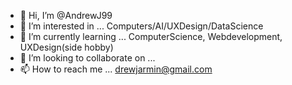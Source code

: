 - 👋 Hi, I’m @AndrewJ99
- 👀 I’m interested in ... Computers/AI/UXDesign/DataScience
- 🌱 I’m currently learning ... ComputerScience, Webdevelopment, UXDesign(side hobby)
- 💞️ I’m looking to collaborate on ...
- 📫 How to reach me ... drewjarmin@gmail.com

<!---
AndrewJ99/AndrewJ99 is a ✨ special ✨ repository because its `README.md` (this file) appears on your GitHub profile.
You can click the Preview link to take a look at your changes.
--->
